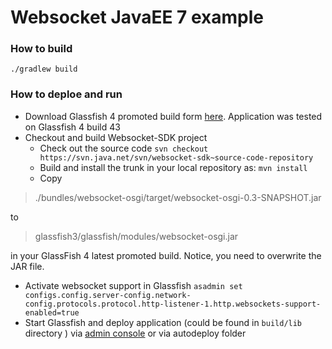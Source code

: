 Websocket JavaEE 7 example
===

### How to build

    ./gradlew build

### How to deploe and run

* Download Glassfish 4 promoted build form [here](http://dlc.sun.com.edgesuite.net/glassfish/4.0/promoted/). Application was tested on Glassfish 4 build 43
* Checkout and build Websocket-SDK project
	* Check out the source code
`svn checkout https://svn.java.net/svn/websocket-sdk~source-code-repository`
    * Build and install the trunk in your local repository as:
`mvn install`
	* Copy 

> ./bundles/websocket-osgi/target/websocket-osgi-0.3-SNAPSHOT.jar

to 
> glassfish3/glassfish/modules/websocket-osgi.jar

in your GlassFish 4 latest promoted build. Notice, you need to overwrite the JAR file.
	
* Activate websocket support  in Glassfish 
`asadmin set configs.config.server-config.network-config.protocols.protocol.http-listener-1.http.websockets-support-enabled=true`
* Start Glassfish and deploy application (could be found in `build/lib` directory ) via [admin console](http://localhost:4848/) or via autodeploy folder